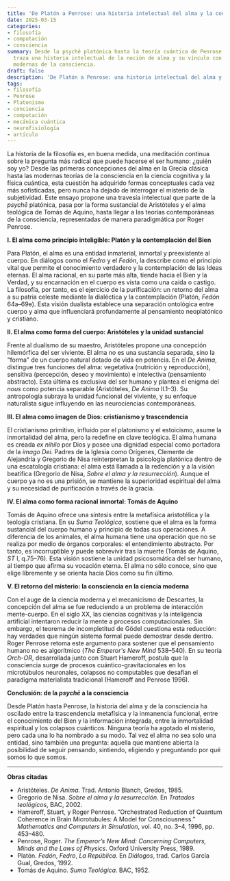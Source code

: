 ```yaml
---
title: 'De Platón a Penrose: una historia intelectual del alma y la consciencia'
date: 2025-03-15
categories:
- filosofía
- computación
- consciencia
summary: Desde la psychē platónica hasta la teoría cuántica de Penrose, este ensayo
  traza una historia intelectual de la noción de alma y su vínculo con las teorías
  modernas de la consciencia.
draft: false
description: 'De Platón a Penrose: una historia intelectual del alma y la consciencia.'
tags:
- filosofía
- Penrose
- Platonismo
- conciencia
- computación
- mecánica cuántica
- neurofisiología
- artículo
---
```

La historia de la filosofía es, en buena medida, una meditación continua sobre la pregunta más radical que puede hacerse el ser humano: ¿quién soy yo? Desde las primeras concepciones del alma en la Grecia clásica hasta las modernas teorías de la consciencia en la ciencia cognitiva y la física cuántica, esta cuestión ha adquirido formas conceptuales cada vez más sofisticadas, pero nunca ha dejado de interrogar el misterio de la subjetividad. Este ensayo propone una travesía intelectual que parte de la *psychē* platónica, pasa por la forma sustancial de Aristóteles y el alma teológica de Tomás de Aquino, hasta llegar a las teorías contemporáneas de la consciencia, representadas de manera paradigmática por Roger Penrose.

**I. El alma como principio inteligible: Platón y la contemplación del Bien**

Para Platón, el alma es una entidad inmaterial, inmortal y preexistente al cuerpo. En diálogos como el *Fedro* y el *Fedón*, la describe como el principio vital que permite el conocimiento verdadero y la contemplación de las Ideas eternas. El alma racional, en su parte más alta, tiende hacia el Bien y la Verdad, y su encarnación en el cuerpo es vista como una caída o castigo. La filosofía, por tanto, es el ejercicio de la purificación: un retorno del alma a su patria celeste mediante la dialéctica y la contemplación (Platón, *Fedón* 64a–69e). Esta visión dualista establece una separación ontológica entre cuerpo y alma que influenciará profundamente al pensamiento neoplatónico y cristiano.

**II. El alma como forma del cuerpo: Aristóteles y la unidad sustancial**

Frente al dualismo de su maestro, Aristóteles propone una concepción hilemórfica del ser viviente. El alma no es una sustancia separada, sino la "forma" de un cuerpo natural dotado de vida en potencia. En el *De Anima*, distingue tres funciones del alma: vegetativa (nutrición y reproducción), sensitiva (percepción, deseo y movimiento) e intelectiva (pensamiento abstracto). Esta última es exclusiva del ser humano y plantea el enigma del *nous* como potencia separable (Aristóteles, *De Anima* II.1–3). Su antropología subraya la unidad funcional del viviente, y su enfoque naturalista sigue influyendo en las neurociencias contemporáneas.

**III. El alma como imagen de Dios: cristianismo y trascendencia**

El cristianismo primitivo, influido por el platonismo y el estoicismo, asume la inmortalidad del alma, pero la redefine en clave teológica. El alma humana es creada *ex nihilo* por Dios y posee una dignidad especial como portadora de la *imago Dei*. Padres de la Iglesia como Orígenes, Clemente de Alejandría y Gregorio de Nisa reinterpretan la psicología platónica dentro de una escatología cristiana: el alma está llamada a la redención y a la visión beatífica (Gregorio de Nisa, *Sobre el alma y la resurrección*). Aunque el cuerpo ya no es una prisión, se mantiene la superioridad espiritual del alma y su necesidad de purificación a través de la gracia.

**IV. El alma como forma racional inmortal: Tomás de Aquino**

Tomás de Aquino ofrece una síntesis entre la metafísica aristotélica y la teología cristiana. En su *Suma Teológica*, sostiene que el alma es la forma sustancial del cuerpo humano y principio de todas sus operaciones. A diferencia de los animales, el alma humana tiene una operación que no se realiza por medio de órganos corporales: el entendimiento abstracto. Por tanto, es incorruptible y puede sobrevivir tras la muerte (Tomás de Aquino, *ST* I, q.75–76). Esta visión sostiene la unidad psicosomática del ser humano, al tiempo que afirma su vocación eterna. El alma no sólo conoce, sino que elige libremente y se orienta hacia Dios como su fin último.

**V. El retorno del misterio: la consciencia en la ciencia moderna**

Con el auge de la ciencia moderna y el mecanicismo de Descartes, la concepción del alma se fue reduciendo a un problema de interacción mente-cuerpo. En el siglo XX, las ciencias cognitivas y la inteligencia artificial intentaron reducir la mente a procesos computacionales. Sin embargo, el teorema de incompletitud de Gödel cuestiona esta reducción: hay verdades que ningún sistema formal puede demostrar desde dentro. Roger Penrose retoma este argumento para sostener que el pensamiento humano no es algorítmico (*The Emperor's New Mind* 538–540). En su teoría *Orch-OR*, desarrollada junto con Stuart Hameroff, postula que la consciencia surge de procesos cuántico-gravitacionales en los microtúbulos neuronales, colapsos no computables que desafían el paradigma materialista tradicional (Hameroff and Penrose 1996).

**Conclusión: de la *psychē* a la consciencia**

Desde Platón hasta Penrose, la historia del alma y de la consciencia ha oscilado entre la trascendencia metafísica y la inmanencia funcional, entre el conocimiento del Bien y la información integrada, entre la inmortalidad espiritual y los colapsos cuánticos. Ninguna teoría ha agotado el misterio, pero cada una lo ha nombrado a su modo. Tal vez el alma no sea solo una entidad, sino también una pregunta: aquella que mantiene abierta la posibilidad de seguir pensando, sintiendo, eligiendo y preguntando por qué somos lo que somos.

---

**Obras citadas**

- Aristóteles. *De Anima*. Trad. Antonio Blanch, Gredos, 1985.  
- Gregorio de Nisa. *Sobre el alma y la resurrección*. En *Tratados teológicos*, BAC, 2002.  
- Hameroff, Stuart, y Roger Penrose. “Orchestrated Reduction of Quantum Coherence in Brain Microtubules: A Model for Consciousness.” *Mathematics and Computers in Simulation*, vol. 40, no. 3–4, 1996, pp. 453–480.  
- Penrose, Roger. *The Emperor’s New Mind: Concerning Computers, Minds and the Laws of Physics*. Oxford University Press, 1989.  
- Platón. *Fedón*, *Fedro*, *La República*. En *Diálogos*, trad. Carlos García Gual, Gredos, 1992.  
- Tomás de Aquino. *Suma Teológica*. BAC, 1952.